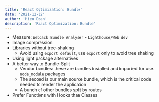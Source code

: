 ```yaml
---
title: 'React Optimization: Bundle'
date: '2021-12-12'
author: 'Hieu Doan'
description: 'React Optimization: Bundle'
---
```


- Measure: `Webpack Bundle Analyser` - `Lighthouse/Web dev`
- Image compression
- Libraries without tree-shaking
  - Avoid using `export default`, use `export` only to avoid tree shaking
- Using light package alternatives
- A better way to Bundle-Split
  - Vendor bundles: these are bundles installed and imported for use. `node_module` packages
  - The second is our main source bundle, which is the critical code needed to render the application
  - A bunch of other bundles split by routes
- Prefer Functions with Hooks than Classes
